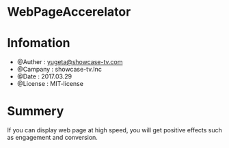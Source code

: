 WebPageAccerelator
=====

# Infomation
- @Auther    : yugeta@showcase-tv.com
- @Campany : showcase-tv.Inc
- @Date       : 2017.03.29
- @License   : MIT-license


# Summery
If you can display web page at high speed,
you will get positive effects such as engagement and conversion.

